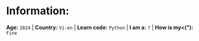# Information:
**Age:** `2024` | **Country:** `Vi-en` | **Learn code:** `Python` | **I am a:** `?` | **How is my<("):** `Fine`

